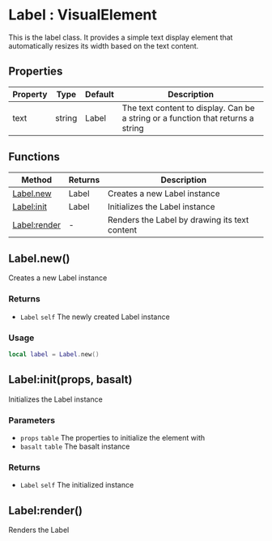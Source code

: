 # Label : VisualElement
This is the label class. It provides a simple text display element that automatically
resizes its width based on the text content.

## Properties

|Property|Type|Default|Description|
|---|---|---|---|
|text|string|Label|The text content to display. Can be a string or a function that returns a string

## Functions

|Method|Returns|Description|
|---|---|---|
|[Label.new](#Label.new)|Label|Creates a new Label instance
|[Label:init](#Label:init)|Label|Initializes the Label instance
|[Label:render](#Label:render)|-|Renders the Label by drawing its text content

## Label.new()
Creates a new Label instance

### Returns
* `Label` `self` The newly created Label instance

### Usage
 ```lua
local label = Label.new()
```

## Label:init(props, basalt)
Initializes the Label instance

### Parameters
* `props` `table` The properties to initialize the element with
* `basalt` `table` The basalt instance

### Returns
* `Label` `self` The initialized instance

## Label:render()
Renders the Label


